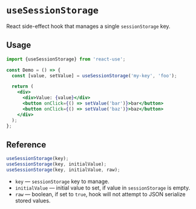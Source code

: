 # `useSessionStorage`

React side-effect hook that manages a single `sessionStorage` key.


## Usage

```jsx
import {useSessionStorage} from 'react-use';

const Demo = () => {
  const [value, setValue] = useSessionStorage('my-key', 'foo');

  return (
    <div>
      <div>Value: {value}</div>
      <button onClick={() => setValue('bar')}>bar</button>
      <button onClick={() => setValue('baz')}>baz</button>
    </div>
  );
};
```


## Reference
<!-- eslint-skip -->
```js
useSessionStorage(key);
useSessionStorage(key, initialValue);
useSessionStorage(key, initialValue, raw);
```

- `key` &mdash; `sessionStorage` key to manage.
- `initialValue` &mdash; initial value to set, if value in `sessionStorage` is empty.
- `raw` &mdash; boolean, if set to `true`, hook will not attempt to JSON serialize stored values.
